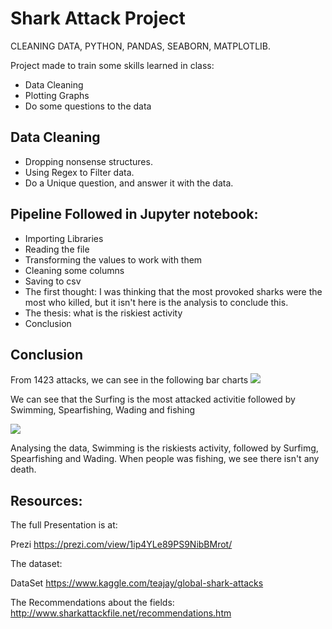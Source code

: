 # Shark Attack Project

CLEANING DATA, PYTHON, PANDAS, SEABORN, MATPLOTLIB.

Project made to train some skills learned in class:

- Data Cleaning
- Plotting Graphs
- Do some questions to the data

## Data Cleaning

- Dropping nonsense structures.
- Using Regex to Filter data.
- Do a Unique question, and answer it with the data.

## Pipeline Followed in Jupyter notebook:

- Importing Libraries
- Reading the file
- Transforming the values to work with them
- Cleaning some columns
- Saving to csv
- The first thought: I was thinking that the most provoked sharks were the most who killed, but it isn't here is the analysis to conclude this.
- The thesis: what is the riskiest activity 
- Conclusion 

## Conclusion 

From 1423 attacks, we can see in the following bar charts
<img src="https://i.imgur.com/x3PNzUq.png">


We can see that the Surfing is the most attacked activitie followed by Swimming, Spearfishing, Wading and fishing

<img src="https://i.imgur.com/34itpMk.png">

Analysing the data, Swimming is the riskiests activity, followed by Surfimg, Spearfishing and Wading. When people was fishing, we see there isn't any death.

## Resources:


The full Presentation is at:

Prezi <a>https://prezi.com/view/1ip4YLe89PS9NibBMrot/</a>

The dataset:

DataSet <a>https://www.kaggle.com/teajay/global-shark-attacks</a>

The Recommendations about the fields: <a>http://www.sharkattackfile.net/recommendations.htm</a>
